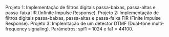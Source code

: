 Projeto 1: Implementação de filtros digitais passa-baixas, passa-altas e passa-faixa IIR (Infinite Impulse Response).
Projeto 2: Implementação de filtros digitais passa-baixas, passa-altas e passa-faixa FIR (Finite Impulse Response).
Projeto 3: Implemtação de um detector DTMF (Dual-tone multi-frequency signaling). Parâmetros: spf1 = 1024 e fa1 = 44100.
